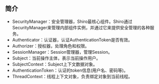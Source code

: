 ## 简介

- SecurityManager：安全管理器，Shiro最核心组件。Shiro通过SecurityManager来管理内部组件实例，并通过它来提供安全管理的各种服务。
- Authenticator：认证器，认证AuthenticationToken是否有效。
- Authorizer：授权器，处理角色和权限。
- SessionManager：Session管理器，管理Session。
- Subject：当前操作主体，表示当前操作用户。
- SubjectContext：Subject上下文数据对象。
- AuthenticationToken：认证的token信息(用户名、密码等)。
- ThreadContext：线程上下文对象，负责绑定对象到当前线程。


